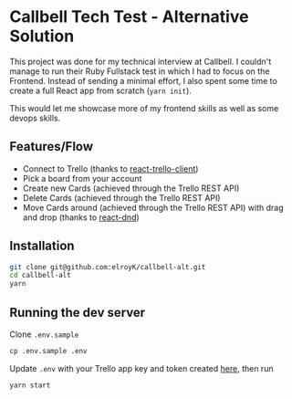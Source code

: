 # Callbell Tech Test - Alternative Solution

This project was done for my technical interview at Callbell. I couldn't manage to run their Ruby Fullstack test in which I had to focus on the Frontend. Instead of sending a minimal effort, I also spent some time to create a full React app from scratch (`yarn init`).

This would let me showcase more of my frontend skills as well as some devops skills.

## Features/Flow

- Connect to Trello (thanks to [react-trello-client](https://github.com/Irandoust/react-trello-client/))
- Pick a board from your account
- Create new Cards (achieved through the Trello REST API)
- Delete Cards (achieved through the Trello REST API)
- Move Cards around (achieved through the Trello REST API) with drag and drop (thanks to [react-dnd](https://github.com/react-dnd/react-dnd/))

## Installation

```bash
git clone git@github.com:elroyK/callbell-alt.git
cd callbell-alt
yarn
```

## Running the dev server

Clone `.env.sample` 
```bash
cp .env.sample .env
```

Update `.env` with your Trello app key and token created [here](https://trello.com/app-key), then run
```bash
yarn start
```